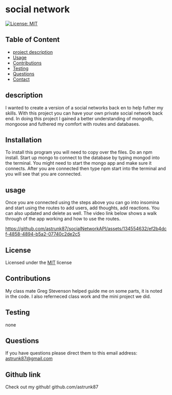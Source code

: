 

# social network
[![License: MIT](https://img.shields.io/badge/License-MIT-yellow.svg)](https://opensource.org/licenses/MIT)

## Table of Content 
* [project description](#Description)
* [Usage](#Usage)
* [Contributions](#Contributions)
* [Testing](#Testing)
* [Questions](#Questions)
* [Contact](#Contact)


## description
 I wanted to create a version of a social networks back en to help futher my skills.
 With this project you can have your own private social network back end.
 In doing this project I gained a better understanding of mongodb, mongoose and futhered my comfort with routes and databases.

## Installation
  To install this program you will need to copy over the files. Do an npm install. Start up mongo to connect to the database by typing mongod into the terminal. You might need to start the mongo app and make sure it connects. After you are connected then type npm start into the terminal and you will see that you are connected. 

## usage
  Once you are connected using the steps above you can go into insomina and start using the routes to add users, add thoughts, add reactions. You can also updated and delete as well. The video link below shows a walk through of the app working and how to use the routes.
  

https://github.com/astrunk87/socialNetworkAPI/assets/134554632/ef2b4dcf-4858-4894-b5a2-07740c2de2c5



## License
  Licensed under the [MIT](https://choosealicense.com/licenses/mit/) license 

## Contributions 
  My class mate Greg Stevenson helped guide me on some parts, it is noted in the code.
  I also referneced class work and the mini project we did.

## Testing 
  none

## Questions
  If you have questions please direct them to this email address:
  astrunk87@gmail.com
  
## Github link
  Check out my github!
  github.com/astrunk87  
  

